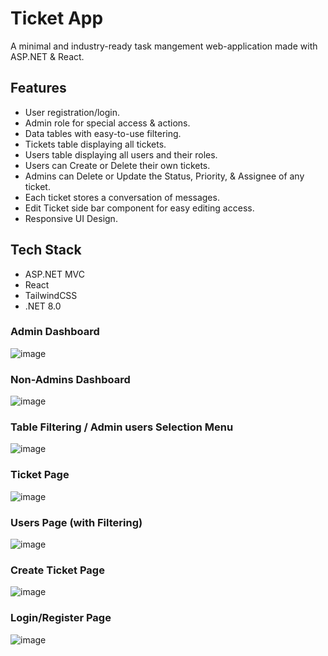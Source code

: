 # Ticket App

A minimal and industry-ready task mangement web-application made with ASP.NET & React. 

## Features

* User registration/login.
* Admin role for special access & actions.
* Data tables with easy-to-use filtering.
* Tickets table displaying all tickets.
* Users table displaying all users and their roles.
* Users can Create or Delete their own tickets.
* Admins can Delete or Update the Status, Priority, & Assignee of any ticket.
* Each ticket stores a conversation of messages.
* Edit Ticket side bar component for easy editing access.
* Responsive UI Design.

## Tech Stack

* ASP.NET MVC
* React
* TailwindCSS
* .NET 8.0

### Admin Dashboard
![image](https://github.com/user-attachments/assets/146c1981-61f9-47d4-bf45-70e2348907e0)

### Non-Admins Dashboard
![image](https://github.com/user-attachments/assets/eae75726-92ac-4131-b16f-de614322f4c5)

### Table Filtering / Admin users Selection Menu
![image](https://github.com/user-attachments/assets/c4ed84ce-b555-4679-9c02-df59c086293e)

### Ticket Page
![image](https://github.com/user-attachments/assets/837eb10f-c22d-4d51-95eb-a073685c9f16)

### Users Page (with Filtering)
![image](https://github.com/user-attachments/assets/df733cfe-98a0-466c-9d2c-0462081d8c72)

### Create Ticket Page
![image](https://github.com/user-attachments/assets/536800e0-e1da-4a81-9eda-abda0d97b26b)

### Login/Register Page
![image](https://github.com/user-attachments/assets/807fba00-45e5-4ec9-b48d-17a260863ca2)
